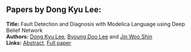 <h2>Papers by Dong Kyu Lee:</h2>
<p>
<b>Title:</b> Fault Detection and Diagnosis with Modelica Language using Deep Belief Network<br />
<b>Authors:</b> <a href="../authors/author_178.html">Dong Kyu Lee</a>, <a href="../authors/author_177.html">Byoung Doo Lee</a> and <a href="../authors/author_287.html">Jin Woo Shin</a><br />
<b>Links:</b> <a href="../abstracts/abstract_66.pdf">Abstract</a>, <a href="../submissions/ecp15118615_LeeLeeShin.pdf">Full paper</a>
</p>